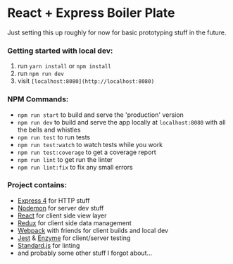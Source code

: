 # React + Express Boiler Plate

Just setting this up roughly for now for basic prototyping stuff in the future.

### Getting started with local dev:
1. run ```yarn install``` or ```npm install```
2. run ```npm run dev```
3. visit ```[localhost:8080](http://localhost:8080)```

### NPM Commands:
* ```npm run start``` to build and serve the 'production' version
* ```npm run dev``` to build and serve the app locally at ```localhost:8080``` with all the bells and whistles
* ```npm run test``` to run tests
* ```npm run test:watch``` to watch tests while you work
* ```npm run test:coverage``` to get a coverage report
* ```npm run lint``` to get run the linter
* ```npm run lint:fix``` to fix any small errors

### Project contains:
* [Express 4](https://expressjs.com/en/api.html) for HTTP stuff
* [Nodemon](https://nodemon.io/) for server dev stuff
* [React](https://facebook.github.io/react/) for client side view layer
* [Redux](http://redux.js.org/) for client side data management
* [Webpack](https://webpack.js.org/) with friends for client builds and local dev 
* [Jest](https://facebook.github.io/jest/) & [Enzyme](http://airbnb.io/enzyme/) for client/server testing
* [Standard.js](https://standardjs.com) for linting
* and probably some other stuff I forgot about...

